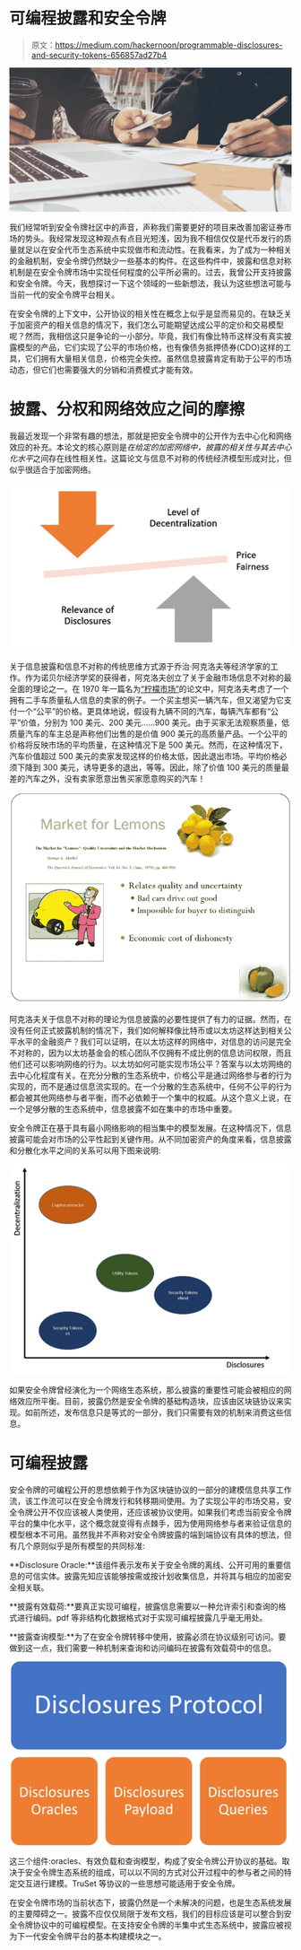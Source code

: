 # 可编程披露和安全令牌

> 原文：<https://medium.com/hackernoon/programmable-disclosures-and-security-tokens-656857ad27b4>

![](img/25dd1e0cb318f5b4c49109c171690298.png)

我们经常听到安全令牌社区中的声音，声称我们需要更好的项目来改善加密证券市场的势头。我经常发现这种观点有点目光短浅，因为我不相信仅仅是代币发行的质量就足以在安全代币生态系统中实现做市和流动性。在我看来，为了成为一种相关的金融机制，安全令牌仍然缺少一些基本的构件。在这些构件中，披露和信息对称机制是在安全令牌市场中实现任何程度的公平所必需的。过去，我曾公开支持披露和安全令牌。今天，我想探讨一下这个领域的一些新想法，我认为这些想法可能与当前一代的安全令牌平台相关。

在安全令牌的上下文中，公开协议的相关性在概念上似乎是显而易见的。在缺乏关于加密资产的相关信息的情况下，我们怎么可能期望达成公平的定价和交易模型呢？然而，我相信这只是争论的一小部分。毕竟，我们有像比特币这样没有真实披露模型的产品，它们实现了公平的市场价格，也有像债务抵押债券(CDO)这样的工具，它们拥有大量相关信息，价格完全失控。虽然信息披露肯定有助于公平的市场动态，但它们也需要强大的分销和消费模式才能有效。

# 披露、分权和网络效应之间的摩擦

我最近发现一个非常有趣的想法，那就是把安全令牌中的公开作为去中心化和网络效应的补充。本论文的核心原则是*在给定的加密网络中，披露的相关性与其去中心化水平*之间存在线性相关性。这篇论文与信息不对称的传统经济模型形成对比，但似乎很适合于加密网络。

![](img/34b742cba6736a86735fc88931ceaf4e.png)

关于信息披露和信息不对称的传统思维方式源于乔治·阿克洛夫等经济学家的工作。作为诺贝尔经济学奖的获得者，阿克洛夫创立了关于金融市场信息不对称的最全面的理论之一。在 1970 年一篇名为[“柠檬市场”](https://en.wikipedia.org/wiki/The_Market_for_Lemons)的论文中，阿克洛夫考虑了一个拥有二手车质量私人信息的卖家的例子。一个买主想买一辆汽车，但又渴望为它支付一个“公平”的价格。更具体地说，假设有九辆不同的汽车，每辆汽车都有“公平”价值，分别为 100 美元、200 美元……900 美元。由于买家无法观察质量，低质量汽车的车主总是声称他们出售的是价值 900 美元的高质量产品。一个公平的价格将反映市场的平均质量，在这种情况下是 500 美元。然而，在这种情况下，汽车价值超过 500 美元的卖家发现这样的价格太低，因此退出市场。平均价格必须下降到 300 美元，诱导更多的退出，等等。因此，除了价值 100 美元的质量最差的汽车之外，没有卖家愿意出售买家愿意购买的汽车！

![](img/0bb7db39b1f31e6b2fd36d017d15dadc.png)

阿克洛夫关于信息不对称的理论为信息披露的必要性提供了有力的证据。然而，在没有任何正式披露机制的情况下，我们如何解释像比特币或以太坊这样达到相关公平水平的金融资产？我们可以证明，在以太坊这样的网络中，对信息的访问是完全不对称的，因为以太坊基金会的核心团队不仅拥有不成比例的信息访问权限，而且他们还可以影响网络的行为。以太坊如何可能实现市场公平？答案与以太坊网络的去中心化程度有关。在充分分散的生态系统中，价格公平是通过网络参与者的行为实现的，而不是通过信息流实现的。在一个分散的生态系统中，任何不公平的行为都会被其他网络参与者平衡，而不必依赖于一个集中的权威。从这个意义上说，在一个足够分散的生态系统中，信息披露不如在集中的市场中重要。

安全令牌正在基于具有最小网络影响的相当集中的模型发展。在这种情况下，信息披露可能会对市场的公平性起到关键作用。从不同加密资产的角度来看，信息披露和分散化水平之间的关系可以用下图来说明:

![](img/8622556d94f3bc6eefe4b5a1442551dd.png)

如果安全令牌曾经演化为一个网络生态系统，那么披露的重要性可能会被相应的网络效应所平衡。目前，披露仍然是安全令牌的基础构造块，应该由区块链协议来实现。如前所述，发布信息只是等式的一部分，我们只需要有效的机制来消费这些信息。

# 可编程披露

安全令牌的可编程公开的思想依赖于作为区块链协议的一部分的建模信息共享工作流，该工作流可以在安全令牌发行和转移期间使用。为了实现公平的市场交易，安全令牌公开不仅应该被人类使用，还应该被协议使用。如果我们考虑当前安全令牌平台的集中化水平，这个概念就变得有点棘手，因为使用网络参与者来验证信息的模型根本不可用。虽然我并不声称对安全令牌披露的端到端协议有具体的想法，但有几个原则似乎是所有模型的共同标准:

**Disclosure Oracle:**该组件表示发布关于安全令牌的离线、公开可用的重要信息的可信实体。披露先知应该能够按需或按计划收集信息，并将其与相应的加密安全相关联。

**披露有效载荷:**要真正实现可编程，披露信息需要以一种允许索引和查询的格式进行编码。pdf 等非结构化数据格式对于实现可编程披露几乎毫无用处。

**披露查询模型:**为了在安全令牌转移中使用，披露必须在协议级别可访问。要做到这一点，我们需要一种机制来查询和访问编码在披露有效载荷中的信息。

![](img/50b007a90b6ce41fc0c0396a64604eb1.png)

这三个组件:oracles、有效负载和查询模型，构成了安全令牌公开协议的基础。取决于安全令牌生态系统的组成，可以以不同的方式对公开过程中的参与者之间的特定交互进行建模。TruSet 等协议的一些思想可能适用于安全令牌。

在安全令牌市场的当前状态下，披露仍然是一个未解决的问题，也是生态系统发展的主要障碍之一。披露不应仅仅局限于发布文档，我们的目标应该是可以整合到安全令牌协议中的可编程模型。在支持安全令牌的半集中式生态系统中，披露应被视为下一代安全令牌平台的基本构建模块之一。